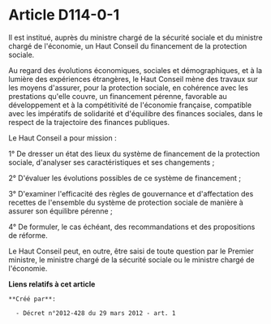 # Article D114-0-1

Il  est institué, auprès du ministre chargé de la sécurité sociale et du  ministre chargé de l'économie, un Haut Conseil du
financement de la  protection sociale. 

Au regard des évolutions  économiques, sociales et démographiques, et à la lumière des expériences  étrangères, le Haut
Conseil mène des travaux sur les moyens d'assurer,  pour la protection sociale, en cohérence avec les prestations qu'elle
couvre, un financement pérenne, favorable au développement et à la  compétitivité de l'économie française, compatible avec
les impératifs de  solidarité et d'équilibre des finances sociales, dans le respect de la  trajectoire des finances
publiques. 

Le Haut Conseil a pour mission : 

1° De dresser un état des lieux du système de financement de la  protection sociale, d'analyser ses caractéristiques et ses
changements ;  

2° D'évaluer les évolutions possibles de ce système de financement ; 

3° D'examiner l'efficacité des règles de gouvernance et d'affectation  des recettes de l'ensemble du système de protection
sociale de manière à  assurer son équilibre pérenne ; 

4° De formuler, le cas échéant, des recommandations et des propositions de réforme. 

Le Haut Conseil peut, en outre, être saisi de toute question par le  Premier ministre, le ministre chargé de la sécurité
sociale ou le  ministre chargé de l'économie.

**Liens relatifs à cet article**

	**Créé par**:

	  - Décret n°2012-428 du 29 mars 2012 - art. 1
